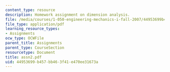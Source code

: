 ```yaml
---
content_type: resource
description: Homework assignment on dimension analysis.
file: /media/courses/1-050-engineering-mechanics-i-fall-2007/44953699b457bb463f41e470ee31673a_assn2.pdf
file_type: application/pdf
learning_resource_types:
- Assignments
ocw_type: OCWFile
parent_title: Assignments
parent_type: CourseSection
resourcetype: Document
title: assn2.pdf
uid: 44953699-b457-bb46-3f41-e470ee31673a
---
```

